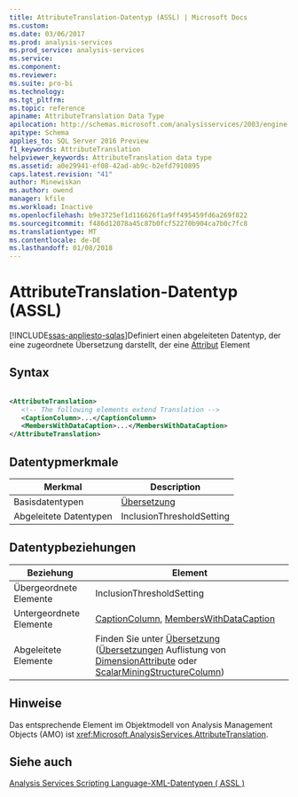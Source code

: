 ```yaml
---
title: AttributeTranslation-Datentyp (ASSL) | Microsoft Docs
ms.custom: 
ms.date: 03/06/2017
ms.prod: analysis-services
ms.prod_service: analysis-services
ms.service: 
ms.component: 
ms.reviewer: 
ms.suite: pro-bi
ms.technology: 
ms.tgt_pltfrm: 
ms.topic: reference
apiname: AttributeTranslation Data Type
apilocation: http://schemas.microsoft.com/analysisservices/2003/engine
apitype: Schema
applies_to: SQL Server 2016 Preview
f1_keywords: AttributeTranslation
helpviewer_keywords: AttributeTranslation data type
ms.assetid: a0e29941-ef08-42ad-ab9c-b2efd7910895
caps.latest.revision: "41"
author: Minewiskan
ms.author: owend
manager: kfile
ms.workload: Inactive
ms.openlocfilehash: b9e3725ef1d116626f1a9ff495459fd6a269f822
ms.sourcegitcommit: f486d12078a45c87b0fcf52270b904ca7b0c7fc8
ms.translationtype: MT
ms.contentlocale: de-DE
ms.lasthandoff: 01/08/2018
---
```

# <a name="attributetranslation-data-type-assl"></a>AttributeTranslation-Datentyp (ASSL)
[!INCLUDE[ssas-appliesto-sqlas](../../../includes/ssas-appliesto-sqlas.md)]Definiert einen abgeleiteten Datentyp, der eine zugeordnete Übersetzung darstellt, der eine [Attribut](../../../analysis-services/scripting/objects/attribute-element-assl.md) Element  
  
## <a name="syntax"></a>Syntax  
  
```xml  
  
<AttributeTranslation>  
   <!-- The following elements extend Translation -->  
   <CaptionColumn>...</CaptionColumn>  
   <MembersWithDataCaption>...</MembersWithDataCaption>  
</AttributeTranslation>  
```  
  
## <a name="data-type-characteristics"></a>Datentypmerkmale  
  
|Merkmal|Description|  
|--------------------|-----------------|  
|Basisdatentypen|[Übersetzung](../../../analysis-services/scripting/data-type/translation-data-type-assl.md)|  
|Abgeleitete Datentypen|InclusionThresholdSetting|  
  
## <a name="data-type-relationships"></a>Datentypbeziehungen  
  
|Beziehung|Element|  
|------------------|-------------|  
|Übergeordnete Elemente|InclusionThresholdSetting|  
|Untergeordnete Elemente|[CaptionColumn](../../../analysis-services/scripting/objects/captioncolumn-element-assl.md), [MembersWithDataCaption](../../../analysis-services/scripting/properties/memberswithdatacaption-element-assl.md)|  
|Abgeleitete Elemente|Finden Sie unter [Übersetzung](../../../analysis-services/scripting/objects/translation-element-assl.md) ([Übersetzungen](../../../analysis-services/scripting/collections/translations-element-assl.md) Auflistung von [DimensionAttribute](../../../analysis-services/scripting/data-type/dimensionattribute-data-type-assl.md) oder [ScalarMiningStructureColumn](../../../analysis-services/scripting/data-type/scalarminingstructurecolumn-data-type-assl.md))|  
  
## <a name="remarks"></a>Hinweise  
 Das entsprechende Element im Objektmodell von Analysis Management Objects (AMO) ist <xref:Microsoft.AnalysisServices.AttributeTranslation>.  
  
## <a name="see-also"></a>Siehe auch  
 [Analysis Services Scripting Language-XML-Datentypen &#40; ASSL &#41;](../../../analysis-services/scripting/data-type/analysis-services-scripting-language-xml-data-types-assl.md)  
  
  
